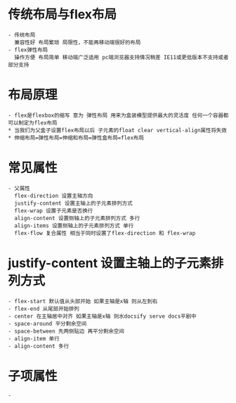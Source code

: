   # 传统布局与flex布局  
    - 传统布局
      兼容性好 布局繁琐 局限性，不能再移动端很好的布局
    - flex弹性布局
      操作方便 布局简单 移动端广泛适用 pc端浏览器支持情况稍差 IE11或更低版本不支持或者部分支持
  # 布局原理
    - flex是flexbox的缩写 意为 弹性布局 用来为盒装模型提供最大的灵活度 任何一个容器都可以制定为flex布局
    * 当我们为父盒子设置flex布局以后 子元素的float clear vertical-align属性将失效 
    * 伸缩布局=弹性布局=伸缩和布局=弹性盒布局=flex布局
  # 常见属性
    - 父属性
      flex-direction 设置主轴方向
      justify-content 设置主轴上的子元素排列方式
      flex-wrap 设置子元素是否换行
      align-content 设置侧轴上的子元素排列方式 多行
      align-items 设置侧轴上的子元素排列方式 单行
      flex-flow 复合属性 相当于同时设置了flex-direction 和 flex-wrap
  # justify-content 设置主轴上的子元素排列方式 
    - flex-start 默认值从头部开始 如果主轴是x轴 则从左到右
    - flex-end 从尾部开始排列
    - center 在主轴居中对齐 如果主轴是x轴 则水docsify serve docs平剧中
    - space-around 平分剩余空间
    - space-between 先两侧贴边 再平分剩余空间
    - align-item 单行
    - align-content 多行
  # 子项属性
    - 
